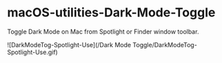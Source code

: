 # macOS-utilities-Dark-Mode-Toggle
Toggle Dark Mode on Mac from Spotlight or Finder window toolbar.  



![DarkModeTog-Spotlight-Use](/Dark Mode Toggle/DarkModeTog-Spotlight-Use.gif)

